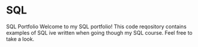# SQL
SQL Portfolio
Welcome to my SQL portfolio! This code reqository contains examples of SQL ive written when going though my SQL course. Feel free to take a look. 
